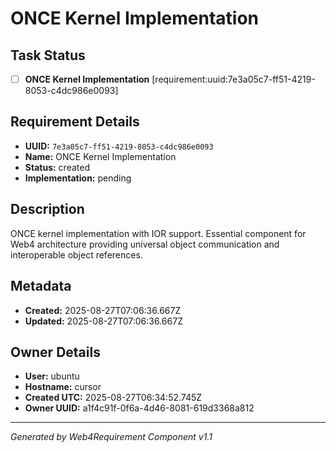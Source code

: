 # ONCE Kernel Implementation

## Task Status
- [ ] **ONCE Kernel Implementation** [requirement:uuid:7e3a05c7-ff51-4219-8053-c4dc986e0093]

## Requirement Details

- **UUID:** `7e3a05c7-ff51-4219-8053-c4dc986e0093`
- **Name:** ONCE Kernel Implementation
- **Status:** created
- **Implementation:** pending

## Description

ONCE kernel implementation with IOR support. Essential component for Web4 architecture providing universal object communication and interoperable object references.

## Metadata

- **Created:** 2025-08-27T07:06:36.667Z
- **Updated:** 2025-08-27T07:06:36.667Z

## Owner Details

- **User:** ubuntu
- **Hostname:** cursor
- **Created UTC:** 2025-08-27T06:34:52.745Z
- **Owner UUID:** a1f4c91f-0f6a-4d46-8081-619d3368a812

---

*Generated by Web4Requirement Component v1.1*